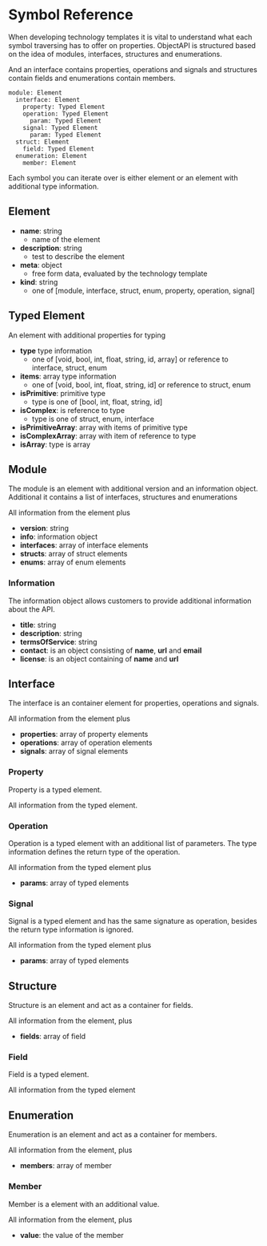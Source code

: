 # Symbol Reference

When developing technology templates it is vital to understand what each symbol traversing has to offer on properties. ObjectAPI is structured based on the idea of modules, interfaces, structures and enumerations.

And an interface contains properties, operations and signals and structures contain fields and enumerations contain members.

```
module: Element
  interface: Element
    property: Typed Element
    operation: Typed Element
      param: Typed Element
    signal: Typed Element
      param: Typed Element
  struct: Element
    field: Typed Element
  enumeration: Element
    member: Element
```

Each symbol you can iterate over is either element or an element with additional type information.

## Element

- **name**: string
  - name of the element
- **description**: string
  - test to describe the element
- **meta**: object
  - free form data, evaluated by the technology template
- **kind**: string
  - one of [module, interface, struct, enum, property, operation, signal]

## Typed Element

An element with additional properties for typing

- **type** type information
  - one of [void, bool, int, float, string, id, array] or reference to interface, struct, enum
- **items**: array type information
  - one of [void, bool, int, float, string, id] or reference to struct, enum
- **isPrimitive**: primitive type
  - type is one of [bool, int, float, string, id]
- **isComplex**: is reference to type
  - type is one of struct, enum, interface
- **isPrimitiveArray**: array with items of primitive type
- **isComplexArray**: array with item of reference to type
- **isArray**: type is array

## Module

The module is an element with additional version and an information object. Additional it contains a list of interfaces, structures and enumerations

All information from the element plus

- **version**: string
- **info**: information object
- **interfaces**: array of interface elements
- **structs**: array of struct elements
- **enums**: array of enum elements

### Information

The information object allows customers to provide additional information about the API.

- **title**: string
- **description**: string
- **termsOfService**: string
- **contact**: is an object consisting of **name**, **url** and **email**
- **license**: is an object containing of **name** and **url**

## Interface

The interface is an container element for properties, operations and signals.

All information from the element plus

- **properties**: array of property elements
- **operations**: array of operation elements
- **signals**: array of signal elements

### Property

Property is a typed element.

All information from the typed element.

### Operation

Operation is a typed element with an additional list of parameters. The type information defines the return type of the operation.

All information from the typed element plus

- **params**: array of typed elements

### Signal

Signal is a typed element and has the same signature as operation, besides the return type information is ignored.

All information from the typed element plus

- **params**: array of typed elements

## Structure

Structure is an element and act as a container for fields.

All information from the element, plus

- **fields**: array of field

### Field

Field is a typed element.

All information from the typed element

## Enumeration

Enumeration is an element and act as a container for members.

All information from the element, plus

- **members**: array of member

### Member

Member is a element with an additional value.

All information from the element, plus

- **value**: the value of the member
